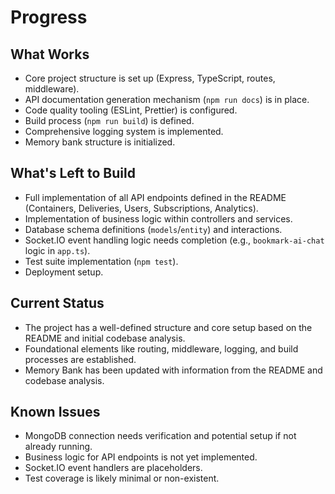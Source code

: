 # Progress

## What Works
- Core project structure is set up (Express, TypeScript, routes, middleware).
- API documentation generation mechanism (`npm run docs`) is in place.
- Code quality tooling (ESLint, Prettier) is configured.
- Build process (`npm run build`) is defined.
- Comprehensive logging system is implemented.
- Memory bank structure is initialized.

## What's Left to Build
- Full implementation of all API endpoints defined in the README (Containers, Deliveries, Users, Subscriptions, Analytics).
- Implementation of business logic within controllers and services.
- Database schema definitions (`models`/`entity`) and interactions.
- Socket.IO event handling logic needs completion (e.g., `bookmark-ai-chat` logic in `app.ts`).
- Test suite implementation (`npm test`).
- Deployment setup.

## Current Status
- The project has a well-defined structure and core setup based on the README and initial codebase analysis.
- Foundational elements like routing, middleware, logging, and build processes are established.
- Memory Bank has been updated with information from the README and codebase analysis.

## Known Issues
- MongoDB connection needs verification and potential setup if not already running.
- Business logic for API endpoints is not yet implemented.
- Socket.IO event handlers are placeholders.
- Test coverage is likely minimal or non-existent. 